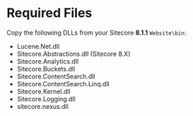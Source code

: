 # Required Files

Copy the following DLLs from your Sitecore **8.1.1** `Website\bin`:

* Lucene.Net.dll
* Sitecore.Abstractions.dll (Sitecore 8.X)
* Sitecore.Analytics.dll
* Sitecore.Buckets.dll
* Sitecore.ContentSearch.dll
* Sitecore.ContentSearch.Linq.dll
* Sitecore.Kernel.dll
* Sitecore.Logging.dll
* sitecore.nexus.dll